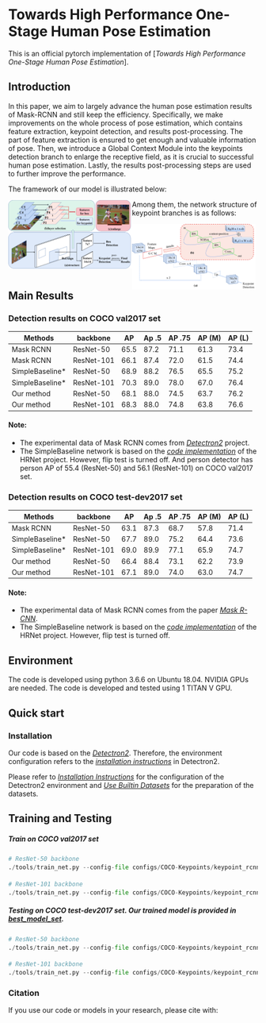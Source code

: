 # Towards High Performance One-Stage Human Pose Estimation
This is an official pytorch implementation of [*Towards High Performance One-Stage Human Pose Estimation*]. 

## Introduction
In this paper, we aim to largely advance the human pose estimation results of Mask-RCNN and still keep the efficiency. Specifically, we make improvements on the whole process of pose estimation, which contains feature extraction, keypoint detection, and results post-processing. The part of feature extraction is ensured to get enough and valuable information of pose. Then, we introduce a Global Context Module into the keypoints detection branch to enlarge the receptive field, as it is crucial to successful human pose estimation. Lastly, the results post-processing steps are used to further improve the performance. 

The framework of our model is illustrated below:

<img src="/fig/structure.png" style="zoom: 50%;float:left;width: 500px" />

Among them, the network structure of keypoint branches is as follows:

<img src="/fig/network.png" style="zoom: 50%;float:left;width: 500px" />

## Main Results

### Detection results on COCO val2017 set

|       Methods       |  backbone  |  AP  | Ap  .5 | AP .75 | AP (M) | AP (L) |
|---------------------|------------|------|--------|--------|--------|--------|
|      Mask RCNN      | ResNet-50  | 65.5 |  87.2  |  71.1  |  61.3  |  73.4  |
|      Mask RCNN      | ResNet-101 | 66.1 |  87.4  |  72.0  |  61.5  |  74.4  |
|   SimpleBaseline*   | ResNet-50  | 68.9 |  88.2  |  76.5  |  65.5  |  75.2  |
|   SimpleBaseline*   | ResNet-101 | 70.3 |  89.0  |  78.0  |  67.0  |  76.4  |
|     Our method      | ResNet-50  | 68.1 |  88.0  |  74.5  |  63.7  |  76.2  |
|     Our method      | ResNet-101 | 68.3 |  88.0  |  74.8  |  63.8  |  76.6  |

#### Note:
- The experimental data of Mask RCNN comes from [*Detectron2*](https://github.com/facebookresearch/detectron2) project.
- The SimpleBaseline network is based on the [*code implementation*](https://github.com/leoxiaobin/deep-high-resolution-net.pytorch) of the HRNet project. However, flip test is turned off. And person detector has person AP of 55.4 (ResNet-50) and 56.1 (ResNet-101) on COCO val2017 set.

### Detection results on COCO test-dev2017 set

|       Methods       |  backbone  |  AP  | Ap  .5 | AP .75 | AP (M) | AP (L) |
|---------------------|------------|------|--------|--------|--------|--------|
|      Mask RCNN      | ResNet-50  | 63.1 |  87.3  |  68.7  |  57.8  |  71.4  |
|   SimpleBaseline*   | ResNet-50  | 67.7 |  89.0  |  75.2  |  64.4  |  73.6  |
|   SimpleBaseline*   | ResNet-101 | 69.0 |  89.9  |  77.1  |  65.9  |  74.7  |
|     Our method      | ResNet-50  | 66.4 |  88.4  |  73.1  |  62.2  |  73.9  |
|     Our method      | ResNet-101 | 67.1 |  89.0  |  74.0  |  63.0  |  74.7  |


#### Note:
- The experimental data of Mask RCNN comes from the paper [*Mask R-CNN*](https://arxiv.org/abs/1703.06870).
- The SimpleBaseline network is based on the [*code implementation*](https://github.com/leoxiaobin/deep-high-resolution-net.pytorch) of the HRNet project. However, flip test is turned off.

## Environment

The code is developed using python 3.6.6 on Ubuntu 18.04. NVIDIA GPUs are needed. The code is developed and tested using 1 TITAN V GPU.

## Quick start

### Installation

Our code is based on the [*Detectron2*](https://github.com/facebookresearch/detectron2). Therefore, the environment configuration refers to the [*installation instructions*](https://detectron2.readthedocs.io/en/latest/tutorials/install.html) in Detectron2.

Please refer to [*Installation Instructions*](INSTALL.md) for the configuration of the Detectron2 environment and [*Use Builtin Datasets*](/datasets/README.md) for the preparation of the datasets.

## Training and Testing 

##### Train on COCO val2017 set

```python
# ResNet-50 backbone
./tools/train_net.py --config-file configs/COCO-Keypoints/keypoint_rcnn_R_50_FPN_3x.yaml --num-gpus 1 SOLVER.IMS_PER_BATCH 2 SOLVER.BASE_LR 0.0025 SOLVER.MAX_ITER 2160000 SOLVER.STEPS 1680000,2000000

# ResNet-101 backbone
./tools/train_net.py --config-file configs/COCO-Keypoints/keypoint_rcnn_R_101_FPN_3x.yaml --num-gpus 1 SOLVER.IMS_PER_BATCH 2 SOLVER.BASE_LR 0.0025 SOLVER.MAX_ITER 2160000 SOLVER.STEPS 1680000,2000000
```

##### Testing on COCO test-dev2017 set. Our trained model is provided in [best_model_set](https://pan.baidu.com/s/1afpCHab3f6Qj_1ETPfDKEw?pwd=2hub).

```python
# ResNet-50 backbone
./tools/train_net.py --config-file configs/COCO-Keypoints/keypoint_rcnn_R_50_FPN_3x.yaml --eval_only --num-gpus 1 MODEL.WEIGHTS /best_model_set/model_r50.pth

# ResNet-101 backbone
./tools/train_net.py --config-file configs/COCO-Keypoints/keypoint_rcnn_R_101_FPN_3x.yaml --eval_only --num-gpus 1 MODEL.WEIGHTS /best_model_set/model_r101.pth
```

### Citation

If you use our code or models in your research, please cite with:

```

```
